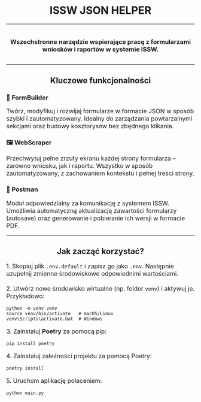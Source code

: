 <h1 style="text-align: center;">ISSW JSON HELPER</h1>

---

<div style="width: 100%; display: flex; justify-content: center;">
    <h3 style="text-align: center; max-width: 500px;">Wszechstronne narzędzie wspierające pracę z formularzami wniosków i raportów w systemie ISSW.</h3>
</div>

---

<h2 style="text-align: center;">Kluczowe funkcjonalności</h2>

<h3>🔧 FormBuilder</h3>
<p style="font-size: 16px;">
Twórz, modyfikuj i rozwijaj formularze w formacie JSON w sposób szybki i zautomatyzowany.  
Idealny do zarządzania powtarzalnymi sekcjami oraz budowy kosztorysów bez zbędnego klikania.
</p>

<h3>🖼 WebScraper</h3>
<p style="font-size: 16px;">
Przechwytuj pełne zrzuty ekranu każdej strony formularza – zarówno wniosku, jak i raportu.  
Wszystko w sposób zautomatyzowany, z zachowaniem kontekstu i pełnej treści strony.
</p>

<h3>🤖 Postman</h3>
<p style="font-size: 16px;">
Moduł odpowiedzialny za komunikację z systemem ISSW.  
Umożliwia automatyczną aktualizację zawartości formularzy (autosave) oraz generowanie i pobieranie ich wersji w formacie PDF.
</p>

---

<h2 style="text-align: center;">Jak zacząć korzystać?</h2>

<p style="font-size: 16px;">
1. Skopiuj plik <code>.env.default</code> i zapisz go jako <code>.env</code>. Następnie uzupełnij zmienne środowiskowe odpowiednimi wartościami.
<br><br>
2. Utwórz nowe środowisko wirtualne (np. folder <code>venv</code>) i aktywuj je. Przykładowo:
</p>

<pre><code>python -m venv venv
source venv/bin/activate   # macOS/Linux
venv\Scripts\activate.bat  # Windows
</code></pre>

<p style="font-size: 16px;">
3. Zainstaluj <strong>Poetry</strong> za pomocą pip:
</p>

<pre><code>pip install poetry</code></pre>

<p style="font-size: 16px;">
4. Zainstaluj zależności projektu za pomocą Poetry:
</p>

<pre><code>poetry install</code></pre>

<p style="font-size: 16px;">
5. Uruchom aplikację poleceniem:
</p>

<pre><code>python main.py</code></pre>

